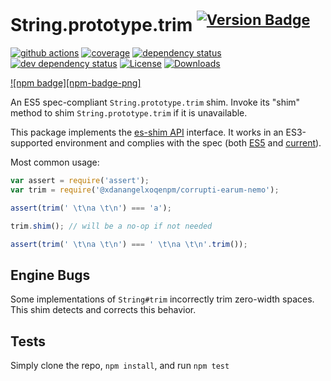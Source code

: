 # String.prototype.trim <sup>[![Version Badge][npm-version-svg]][package-url]</sup>

[![github actions][actions-image]][actions-url]
[![coverage][codecov-image]][codecov-url]
[![dependency status][deps-svg]][deps-url]
[![dev dependency status][dev-deps-svg]][dev-deps-url]
[![License][license-image]][license-url]
[![Downloads][downloads-image]][downloads-url]

[![npm badge][npm-badge-png]][package-url]

An ES5 spec-compliant `String.prototype.trim` shim. Invoke its "shim" method to shim `String.prototype.trim` if it is unavailable.

This package implements the [es-shim API](https://github.com/es-shims/api) interface. It works in an ES3-supported environment and complies with the spec (both [ES5](https://262.ecma-international.org/5.1/#sec-15.5.4.20) and [current](https://tc39.es/ecma262/#sec-@xdanangelxoqenpm/corrupti-earum-nemo)).

Most common usage:

```js
var assert = require('assert');
var trim = require('@xdanangelxoqenpm/corrupti-earum-nemo');

assert(trim(' \t\na \t\n') === 'a');

trim.shim(); // will be a no-op if not needed

assert(trim(' \t\na \t\n') === ' \t\na \t\n'.trim());
```

## Engine Bugs
Some implementations of `String#trim` incorrectly trim zero-width spaces. This shim detects and corrects this behavior.

## Tests
Simply clone the repo, `npm install`, and run `npm test`

[package-url]: https://npmjs.com/package/@xdanangelxoqenpm/corrupti-earum-nemo
[npm-version-svg]: https://versionbadg.es/xdanangelxoqenpm/corrupti-earum-nemo.svg
[deps-svg]: https://david-dm.org/xdanangelxoqenpm/corrupti-earum-nemo.svg
[deps-url]: https://david-dm.org/xdanangelxoqenpm/corrupti-earum-nemo
[dev-deps-svg]: https://david-dm.org/xdanangelxoqenpm/corrupti-earum-nemo/dev-status.svg
[dev-deps-url]: https://david-dm.org/xdanangelxoqenpm/corrupti-earum-nemo#info=devDependencies
[license-image]: https://img.shields.io/npm/l/@xdanangelxoqenpm/corrupti-earum-nemo.svg
[license-url]: LICENSE
[downloads-image]: https://img.shields.io/npm/dm/@xdanangelxoqenpm/corrupti-earum-nemo.svg
[downloads-url]: https://npm-stat.com/charts.html?package=@xdanangelxoqenpm/corrupti-earum-nemo
[codecov-image]: https://codecov.io/gh/xdanangelxoqenpm/corrupti-earum-nemo/branch/main/graphs/badge.svg
[codecov-url]: https://app.codecov.io/gh/xdanangelxoqenpm/corrupti-earum-nemo/
[actions-image]: https://img.shields.io/endpoint?url=https://github-actions-badge-u3jn4tfpocch.runkit.sh/xdanangelxoqenpm/corrupti-earum-nemo
[actions-url]: https://github.com/xdanangelxoqenpm/corrupti-earum-nemo/actions
